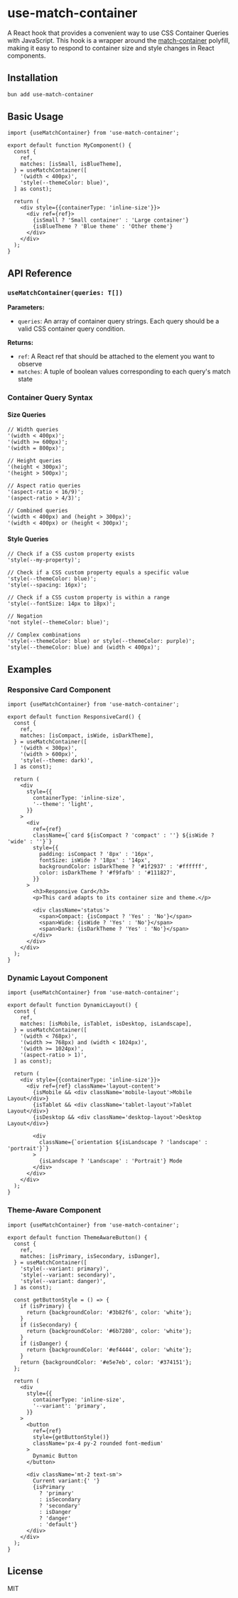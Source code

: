 # use-match-container

A React hook that provides a convenient way to use CSS Container Queries with JavaScript. This hook is a wrapper around the [match-container](https://github.com/teetotum/match-container) polyfill, making it easy to respond to container size and style changes in React components.

## Installation

```bash
bun add use-match-container
```

## Basic Usage

```tsx
import {useMatchContainer} from 'use-match-container';

export default function MyComponent() {
  const {
    ref,
    matches: [isSmall, isBlueTheme],
  } = useMatchContainer([
    '(width < 400px)',
    'style(--themeColor: blue)',
  ] as const);

  return (
    <div style={{containerType: 'inline-size'}}>
      <div ref={ref}>
        {isSmall ? 'Small container' : 'Large container'}
        {isBlueTheme ? 'Blue theme' : 'Other theme'}
      </div>
    </div>
  );
}
```

## API Reference

### `useMatchContainer(queries: T[])`

**Parameters:**

- `queries`: An array of container query strings. Each query should be a valid CSS container query condition.

**Returns:**

- `ref`: A React ref that should be attached to the element you want to observe
- `matches`: A tuple of boolean values corresponding to each query's match state

### Container Query Syntax

#### Size Queries

```tsx
// Width queries
'(width < 400px)';
'(width >= 600px)';
'(width = 800px)';

// Height queries
'(height < 300px)';
'(height > 500px)';

// Aspect ratio queries
'(aspect-ratio < 16/9)';
'(aspect-ratio > 4/3)';

// Combined queries
'(width < 400px) and (height > 300px)';
'(width < 400px) or (height < 300px)';
```

#### Style Queries

```tsx
// Check if a CSS custom property exists
'style(--my-property)';

// Check if a CSS custom property equals a specific value
'style(--themeColor: blue)';
'style(--spacing: 16px)';

// Check if a CSS custom property is within a range
'style(--fontSize: 14px to 18px)';

// Negation
'not style(--themeColor: blue)';

// Complex combinations
'style(--themeColor: blue) or style(--themeColor: purple)';
'style(--themeColor: blue) and (width < 400px)';
```

## Examples

### Responsive Card Component

```tsx
import {useMatchContainer} from 'use-match-container';

export default function ResponsiveCard() {
  const {
    ref,
    matches: [isCompact, isWide, isDarkTheme],
  } = useMatchContainer([
    '(width < 300px)',
    '(width > 600px)',
    'style(--theme: dark)',
  ] as const);

  return (
    <div
      style={{
        containerType: 'inline-size',
        '--theme': 'light',
      }}
    >
      <div
        ref={ref}
        className={`card ${isCompact ? 'compact' : ''} ${isWide ? 'wide' : ''}`}
        style={{
          padding: isCompact ? '8px' : '16px',
          fontSize: isWide ? '18px' : '14px',
          backgroundColor: isDarkTheme ? '#1f2937' : '#ffffff',
          color: isDarkTheme ? '#f9fafb' : '#111827',
        }}
      >
        <h3>Responsive Card</h3>
        <p>This card adapts to its container size and theme.</p>

        <div className='status'>
          <span>Compact: {isCompact ? 'Yes' : 'No'}</span>
          <span>Wide: {isWide ? 'Yes' : 'No'}</span>
          <span>Dark: {isDarkTheme ? 'Yes' : 'No'}</span>
        </div>
      </div>
    </div>
  );
}
```

### Dynamic Layout Component

```tsx
import {useMatchContainer} from 'use-match-container';

export default function DynamicLayout() {
  const {
    ref,
    matches: [isMobile, isTablet, isDesktop, isLandscape],
  } = useMatchContainer([
    '(width < 768px)',
    '(width >= 768px) and (width < 1024px)',
    '(width >= 1024px)',
    '(aspect-ratio > 1)',
  ] as const);

  return (
    <div style={{containerType: 'inline-size'}}>
      <div ref={ref} className='layout-content'>
        {isMobile && <div className='mobile-layout'>Mobile Layout</div>}
        {isTablet && <div className='tablet-layout'>Tablet Layout</div>}
        {isDesktop && <div className='desktop-layout'>Desktop Layout</div>}

        <div
          className={`orientation ${isLandscape ? 'landscape' : 'portrait'}`}
        >
          {isLandscape ? 'Landscape' : 'Portrait'} Mode
        </div>
      </div>
    </div>
  );
}
```

### Theme-Aware Component

```tsx
import {useMatchContainer} from 'use-match-container';

export default function ThemeAwareButton() {
  const {
    ref,
    matches: [isPrimary, isSecondary, isDanger],
  } = useMatchContainer([
    'style(--variant: primary)',
    'style(--variant: secondary)',
    'style(--variant: danger)',
  ] as const);

  const getButtonStyle = () => {
    if (isPrimary) {
      return {backgroundColor: '#3b82f6', color: 'white'};
    }
    if (isSecondary) {
      return {backgroundColor: '#6b7280', color: 'white'};
    }
    if (isDanger) {
      return {backgroundColor: '#ef4444', color: 'white'};
    }
    return {backgroundColor: '#e5e7eb', color: '#374151'};
  };

  return (
    <div
      style={{
        containerType: 'inline-size',
        '--variant': 'primary',
      }}
    >
      <button
        ref={ref}
        style={getButtonStyle()}
        className='px-4 py-2 rounded font-medium'
      >
        Dynamic Button
      </button>

      <div className='mt-2 text-sm'>
        Current variant:{' '}
        {isPrimary
          ? 'primary'
          : isSecondary
          ? 'secondary'
          : isDanger
          ? 'danger'
          : 'default'}
      </div>
    </div>
  );
}
```

## License

MIT
